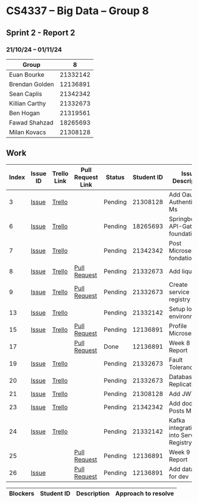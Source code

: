 # CS4337 – Big Data – Group 8

## Sprint 2 - Report 2

### 21/10/24 – 01/11/24

| Group          | 8        |
|----------------|----------|
| Euan Bourke    | 21332142 |
| Brendan Golden | 12136891 |
| Sean Caplis    | 21342342 |
| Killian Carthy | 21332673 |
| Ben Hogan      | 21319561 |
| Fawad Shahzad  | 18265693 |
| Milan Kovacs   | 21308128 |

## Work

| Index | Issue ID          | Trello Link         | Pull Request Link     | Status  | Student ID | Issue Description                       | 
|-------|-------------------|---------------------|-----------------------|---------|------------|-----------------------------------------|
| 3     | [Issue][issue_29] | [Trello][trello_38] |                       | Pending | 21308128   | Add Oauth to Authentication Ms          |
| 6     | [Issue][issue_25] | [Trello][trello_12] |                       | Pending | 18265693   | Springboot for API-Gateway foundation   |
| 7     | [Issue][issue_21] | [Trello][trello_15] |                       | Pending | 21342342   | Post Microservice fondation             |
| 8     | [Issue][issue_26] | [Trello][trello_17] | [Pull Request][pr_31] | Pending | 21332673   | Add liquibase                           |
| 9     | [Issue][issue_27] | [Trello][trello_13] | [Pull Request][pr_31] | Pending | 21332673   | Create service registry                 |
| 13    | [Issue][issue_28] | [Trello][trello_18] |                       | Pending | 21332142   | Setup local environment                 |
| 15    | [Issue][issue_34] | [Trello][trello_16] | [Pull Request][pr_51] | Pending | 12136891   | Profile Microservice                    |
| 17    |                   |                     | [Pull Request][pr_36] | Done    | 12136891   | Week 8 Report                           |
| 19    | [Issue][issue_43] | [Trello][trello_42] |                       | Pending | 21332673   | Fault Tolerance                         |
| 20    | [Issue][issue_44] | [Trello][trello_43] |                       | Pending | 21332673   | Database Replication                    |
| 21    | [Issue][issue_45] | [Trello][trello_44] |                       | Pending | 21308128   | Add JWT                                 |
| 23    | [Issue][issue_47] | [Trello][trello_21] |                       | Pending | 21342342   | Add docker to Posts MS                  |
| 24    | [Issue][issue_48] | [Trello][trello_41] |                       | Pending | 21332142   | Kafka integration into Service Registry |
| 25    |                   |                     | [Pull Request][pr_50] | Pending | 12136891   | Week 9 Report                           |
| 26    | [Issue][issue_52] |                     | [Pull Request][pr_52] | Pending | 12136891   | Add database for dev                    |


[issue_21]: https://github.com/Third-Floor-CSIS/cs4337-Big-Data-Group/issues/21
[issue_25]: https://github.com/Third-Floor-CSIS/cs4337-Big-Data-Group/issues/25
[issue_26]: https://github.com/Third-Floor-CSIS/cs4337-Big-Data-Group/issues/26
[issue_27]: https://github.com/Third-Floor-CSIS/cs4337-Big-Data-Group/issues/27
[issue_28]: https://github.com/Third-Floor-CSIS/cs4337-Big-Data-Group/issues/28
[issue_29]: https://github.com/Third-Floor-CSIS/cs4337-Big-Data-Group/issues/29
[issue_34]: https://github.com/Third-Floor-CSIS/cs4337-Big-Data-Group/issues/34
[issue_43]: https://github.com/Third-Floor-CSIS/cs4337-Big-Data-Group/issues/43
[issue_44]: https://github.com/Third-Floor-CSIS/cs4337-Big-Data-Group/issues/44
[issue_45]: https://github.com/Third-Floor-CSIS/cs4337-Big-Data-Group/issues/45
[issue_47]: https://github.com/Third-Floor-CSIS/cs4337-Big-Data-Group/issues/47
[issue_48]: https://github.com/Third-Floor-CSIS/cs4337-Big-Data-Group/issues/48
[issue_52]: https://github.com/Third-Floor-CSIS/cs4337-Big-Data-Group/issues/52

[trello_12]: https://trello.com/c/JublwPPu/12-create-api-gateway-module-foundations
[trello_13]: https://trello.com/c/3LMcupSB/13-create-service-registry
[trello_15]: https://trello.com/c/blueC4WS/15-posts-microservice-foundations
[trello_16]: https://trello.com/c/dupP22Mk/16-profile-microservice-foundations
[trello_17]: https://trello.com/c/byGSYX2K/17-add-liquibase
[trello_18]: https://trello.com/c/zzW6JN0j/18-setup-local-environment
[trello_21]: https://trello.com/c/jMzngaip/21-add-docker-to-posts-microservice
[trello_38]: https://trello.com/c/EDgzbQYz/38-add-oath-to-authentication
[trello_41]: https://trello.com/c/Qpza67N3/41-kafka-integration-into-service-registry
[trello_42]: https://trello.com/c/Ke5V83mB/42-fault-tolerance
[trello_43]: https://trello.com/c/yQcVzN4t/43-database-replication
[trello_44]: https://trello.com/c/4iiYV9sN/44-add-jwt

[pr_31]: https://github.com/Third-Floor-CSIS/cs4337-Big-Data-Group/pull/31
[pr_36]: https://github.com/Third-Floor-CSIS/cs4337-Big-Data-Group/pull/36
[pr_50]: https://github.com/Third-Floor-CSIS/cs4337-Big-Data-Group/pull/50
[pr_51]: https://github.com/Third-Floor-CSIS/cs4337-Big-Data-Group/pull/51
[pr_52]: https://github.com/Third-Floor-CSIS/cs4337-Big-Data-Group/pull/52

| Blockers | Student ID | Description | Approach to resolve |
|----------|------------|-------------|---------------------|
